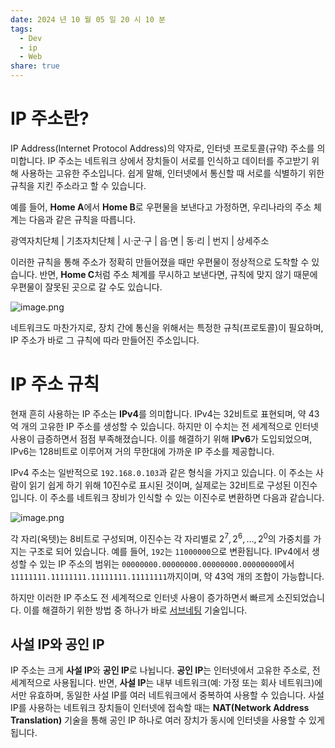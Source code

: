 ```yaml
---
date: 2024 년 10 월 05 일 20 시 10 분
tags:
  - Dev
  - ip
  - Web
share: true
---
```

# IP 주소란?

IP Address(Internet Protocol Address)의 약자로, 인터넷 프로토콜(규약) 주소를 의미합니다. IP 주소는 네트워크 상에서 장치들이 서로를 인식하고 데이터를 주고받기 위해 사용하는 고유한 주소입니다. 쉽게 말해, 인터넷에서 통신할 때 서로를 식별하기 위한 규칙을 지킨 주소라고 할 수 있습니다.

예를 들어, **Home A**에서 **Home B**로 우편물을 보낸다고 가정하면, 우리나라의 주소 체계는 다음과 같은 규칙을 따릅니다.

광역자치단체 | 기초자치단체 | 시·군·구 | 읍·면 | 동·리 | 번지 | 상세주소

이러한 규칙을 통해 주소가 정확히 만들어졌을 때만 우편물이 정상적으로 도착할 수 있습니다. 반면, **Home C**처럼 주소 체계를 무시하고 보낸다면, 규칙에 맞지 않기 때문에 우편물이 잘못된 곳으로 갈 수도 있습니다.

![image.png](https://file-api.ksq9511.synology.me:5353/obsidian-image/20241005203699.png)

네트워크도 마찬가지로, 장치 간에 통신을 위해서는 특정한 규칙(프로토콜)이 필요하며, IP 주소가 바로 그 규칙에 따라 만들어진 주소입니다.

# IP 주소 규칙

현재 흔히 사용하는 IP 주소는 **IPv4**를 의미합니다. IPv4는 32비트로 표현되며, 약 43억 개의 고유한 IP 주소를 생성할 수 있습니다. 하지만 이 수치는 전 세계적으로 인터넷 사용이 급증하면서 점점 부족해졌습니다. 이를 해결하기 위해 **IPv6**가 도입되었으며, IPv6는 128비트로 이루어져 거의 무한대에 가까운 IP 주소를 제공합니다.

IPv4 주소는 일반적으로 `192.168.0.103`과 같은 형식을 가지고 있습니다. 이 주소는 사람이 읽기 쉽게 하기 위해 10진수로 표시된 것이며, 실제로는 32비트로 구성된 이진수입니다. 이 주소를 네트워크 장비가 인식할 수 있는 이진수로 변환하면 다음과 같습니다.

![image.png](https://file-api.ksq9511.synology.me:5353/obsidian-image/20241005203717.png)

각 자리(옥텟)는 8비트로 구성되며, 이진수는 각 자리별로 $2^7, 2^6, \dots, 2^0$의 가중치를 가지는 구조로 되어 있습니다. 예를 들어, `192`는 `11000000`으로 변환됩니다. IPv4에서 생성할 수 있는 IP 주소의 범위는 `00000000.00000000.00000000.00000000`에서 `11111111.11111111.11111111.11111111`까지이며, 약 43억 개의 조합이 가능합니다.

하지만 이러한 IP 주소도 전 세계적으로 인터넷 사용이 증가하면서 빠르게 소진되었습니다. 이를 해결하기 위한 방법 중 하나가 바로 [서브네팅](What%20is%20Subnet.md) 기술입니다.

## 사설 IP와 공인 IP

IP 주소는 크게 **사설 IP**와 **공인 IP**로 나뉩니다. **공인 IP**는 인터넷에서 고유한 주소로, 전 세계적으로 사용됩니다. 반면, **사설 IP**는 내부 네트워크(예: 가정 또는 회사 네트워크)에서만 유효하며, 동일한 사설 IP를 여러 네트워크에서 중복하여 사용할 수 있습니다. 사설 IP를 사용하는 네트워크 장치들이 인터넷에 접속할 때는 **NAT(Network Address Translation)** 기술을 통해 공인 IP 하나로 여러 장치가 동시에 인터넷을 사용할 수 있게 됩니다.